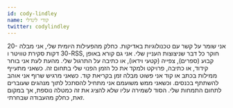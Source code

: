 ```yaml
---
id: cody-lindley
name: קודי לינדלי
twitter: codylindley
---
```


אני שומר על קשר עם טכנולוגיות באדיקות. כחלק מהפעילות היומית שלי, אני מבלה 20-30 דקות סקירת טוויטר ו-RSS, חוקר כל דבר שניצוצות העניין שלי. אני גם קורא באופן קבוע (ספרים), צפייה (קטעי וידאו), או כתיבה על התרגול שלי. מהעת לעת אני בוחר קידוד, או כתיבה, פרויקט ולמקד את כל הזמן הפנוי שלי בתחום זה. כשאני מתעייף ממילות בכתב או קוד אני פשוט מבלה זמן בקריאת קוד. כשאני מרגיש שרוף אני אוהב להשתתף בכנסים. וכשאני ממש משועמם אני מתחיל להסתכל לתוך מנהגים שעוברים לתחום התמחות שלי. הסוד לשמירה עליו שלא להציג את זה כמטלה נוספת, אך במקום זאת, כחלק מהעבודה שבחרתי.
